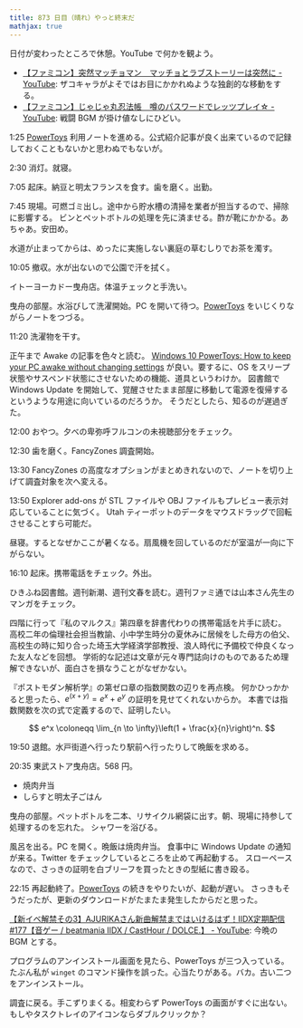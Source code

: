 ```yaml
---
title: 873 日目（晴れ）やっと終末だ
mathjax: true
---
```


日付が変わったところで休憩。YouTube で何かを観よう。

* [【ファミコン】突然マッチョマン　マッチョとラブストーリーは突然に - YouTube](https://www.youtube.com/watch?v=9D0BFpa3WWY):
  ザコキャラがよそではお目にかかれぬような独創的な移動をする。
* [【ファミコン】じゃじゃ丸忍法帳　噂のパスワードでレッツプレイ☆ - YouTube](https://www.youtube.com/watch?v=KcO5OzjXgx0):
  戦闘 BGM が掛け値なしにひどい。

1:25 [PowerToys] 利用ノートを進める。公式紹介記事が良く出来ているので記録しておくこともないかと思わぬでもないが。

2:30 消灯。就寝。

7:05 起床。納豆と明太フランスを食す。歯を磨く。出勤。

7:45 現場。可燃ゴミ出し。途中から貯水槽の清掃を業者が担当するので、掃除に影響する。
ビンとペットボトルの処理を先に済ませる。酢が靴にかかる。あちゃあ。安田め。

水道が止まってからは、めったに実施しない裏庭の草むしりでお茶を濁す。

10:05 撤収。水が出ないので公園で汗を拭く。

イトーヨーカドー曳舟店。体温チェックと手洗い。

曳舟の部屋。水浴びして洗濯開始。PC を開いて待つ。[PowerToys] をいじくりながらノートをつづる。

11:20 洗濯物を干す。

正午まで Awake の記事を色々と読む。
[Windows 10 PowerToys: How to keep your PC awake without changing settings](https://www.techrepublic.com/article/windows-10-powertoys-how-to-keep-your-pc-awake-without-changing-settings/)
が良い。要するに、OS をスリープ状態やサスペンド状態にさせないための機能、道具というわけか。
図書館で Windows Update を開始して、覚醒させたまま部屋に移動して電源を復帰するというような用途に向いているのだろうか。
そうだとしたら、知るのが遅過ぎた。

12:00 おやつ。夕べの卑弥呼フルコンの未視聴部分をチェック。

12:30 歯を磨く。FancyZones 調査開始。

13:30 FancyZones の高度なオプションがまとめきれないので、ノートを切り上げて調査対象を次へ変える。

13:50 Explorer add-ons が STL ファイルや OBJ ファイルもプレビュー表示対応していることに気づく。
Utah ティーポットのデータをマウスドラッグで回転させることすら可能だ。

昼寝。するとなぜかここが暑くなる。扇風機を回しているのだが室温が一向に下がらない。

16:10 起床。携帯電話をチェック。外出。

ひきふね図書館。週刊新潮、週刊文春を読む。週刊ファミ通では山本さん先生のマンガをチェック。

四階に行って『私のマルクス』第四章を辞書代わりの携帯電話を片手に読む。
高校二年の倫理社会担当教諭、小中学生時分の夏休みに居候をした母方の伯父、
高校生の時に知り合った埼玉大学経済学部教授、浪人時代に予備校で仲良くなった友人などを回想。
学術的な記述は文章が元々専門誌向けのものであるため理解できないが、面白さを損なうことがなぜかない。

『ポストモダン解析学』の第ゼロ章の指数関数の辺りを再点検。
何かひっかかると思ったら、${e^{(x+y)} = e^x + e^y}$ の証明を見せてくれないからか。
本書では指数関数を次の式で定義するので、証明したい。

$$
e^x \coloneqq \lim_{n \to \infty}\left(1 + \frac{x}{n}\right)^n.
$$

19:50 退館。水戸街道へ行ったり駅前へ行ったりして晩飯を求める。

20:35 東武ストア曳舟店。568 円。

* 焼肉弁当
* しらすと明太子ごはん

曳舟の部屋。ペットボトルを二本、リサイクル網袋に出す。朝、現場に持参して処理するのを忘れた。
シャワーを浴びる。

風呂を出る。PC を開く。晩飯は焼肉弁当。
食事中に Windows Update の通知が来る。Twitter をチェックしているところを止めて再起動する。
スローペースなので、さっきの証明を白ブリーフを買ったときの型紙に書き殴る。

22:15 再起動終了。[PowerToys] の続きをやりたいが、起動が遅い。
さっきもそうだったが、更新のダウンロードがたまたま発生したからだと思った。

[【新イベ解禁その3】AJURIKAさん新曲解禁まではいけるはず！IIDX定期配信&#x23;177【音ゲー / beatmania IIDX / CastHour / DOLCE.】 - YouTube](https://www.youtube.com/watch?v=vU-VIdfAA14):
今晩の BGM とする。

プログラムのアンインストール画面を見たら、PowerToys が三つ入っている。
たぶん私が `winget` のコマンド操作を誤った。心当たりがある。バカ。古い二つをアンインストール。

調査に戻る。手こずりまくる。相変わらず PowerToys の画面がすぐに出ない。
もしやタスクトレイのアイコンならダブルクリックか？

[PowerToys]: https://github.com/microsoft/PowerToys
